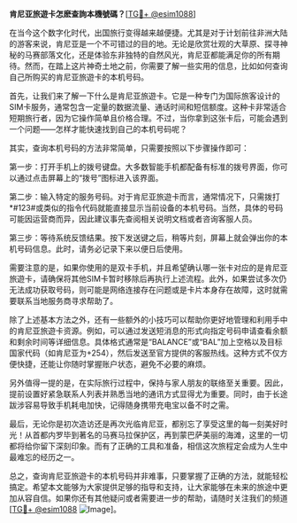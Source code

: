 **肯尼亚旅遊卡怎麽查詢本機號碼？**[[TG💪+ @esim1088](https://t.me/s/esim1088)]

在当今这个数字化时代，出国旅行变得越来越便捷。尤其是对于计划前往非洲大陆的游客来说，肯尼亚是一个不可错过的目的地。无论是欣赏壮观的大草原、探寻神秘的马赛部落文化，还是体验东非独特的自然风光，肯尼亚都能满足你的所有期待。然而，在踏上这片神奇土地之前，你需要了解一些实用的信息，比如如何查询自己所购买的肯尼亚旅遊卡的本机号码。

首先，让我们来了解一下什么是肯尼亚旅遊卡。它是一种专门为国际旅客设计的SIM卡服务，通常包含一定量的数据流量、通话时间和短信额度。这种卡非常适合短期旅行者，因为它操作简单且价格合理。不过，当你拿到这张卡后，可能会遇到一个问题——怎样才能快速找到自己的本机号码呢？

其实，查询本机号码的方法非常简单，只需要按照以下步骤操作即可：

第一步：打开手机上的拨号键盘。大多数智能手机都配备有标准的拨号界面，你可以通过点击屏幕上的“拨号”图标进入该界面。

第二步：输入特定的服务号码。对于肯尼亚旅遊卡而言，通常情况下，只需拨打*#123#或类似的指令代码就能直接显示当前设备的本机号码。当然，具体的号码可能因运营商而异，因此建议事先查阅相关说明文档或者咨询客服人员。

第三步：等待系统反馈结果。按下发送键之后，稍等片刻，屏幕上就会弹出你的本机号码信息。此时，请务必记录下来以便日后使用。

需要注意的是，如果你使用的是双卡手机，并且希望确认哪一张卡对应的是肯尼亚旅遊卡，请确保将其他SIM卡暂时移除后再执行上述流程。此外，如果尝试多次仍无法成功获取号码，则可能是网络连接存在问题或是卡片本身存在故障，这时就需要联系当地服务商寻求帮助了。

除了上述基本方法之外，还有一些额外的小技巧可以帮助你更好地管理和利用手中的肯尼亚旅遊卡资源。例如，可以通过发送短消息的形式向指定号码申请查看余额和剩余时间等详细信息。具体格式通常是“BALANCE”或“BAL”加上空格以及目标国家代码（如肯尼亚为+254），然后发送至官方提供的客服热线。这种方式不仅方便快捷，还能让你随时掌握账户状态，避免不必要的麻烦。

另外值得一提的是，在实际旅行过程中，保持与家人朋友的联络至关重要。因此，提前设置好紧急联系人列表并熟悉当地的通讯方式显得尤为重要。同时，由于长途跋涉容易导致手机耗电加快，记得随身携带充电宝以备不时之需。

最后，无论你是初次造访还是再次光临肯尼亚，都别忘了享受这里的每一刻美好时光！从首都内罗毕到著名的马赛马拉保护区，再到蒙巴萨美丽的海滩，这里的一切都将给你留下深刻印象。而有了正确的工具和准备，相信这次旅程定会成为人生中最难忘的经历之一。

总之，查询肯尼亚旅遊卡的本机号码并非难事，只要掌握了正确的方法，就能轻松搞定。希望本文能够为大家提供足够的指导和支持，让大家能够在未来的旅途中更加从容自信。如果你还有其他疑问或者需要进一步的帮助，请随时关注我们的频道[[TG💪+ @esim1088](https://t.me/s/esim1088) ![Image](https://i.postimg.cc/4NQfJmqS/Snipaste-2025-05-13-00-14-12.png)]。